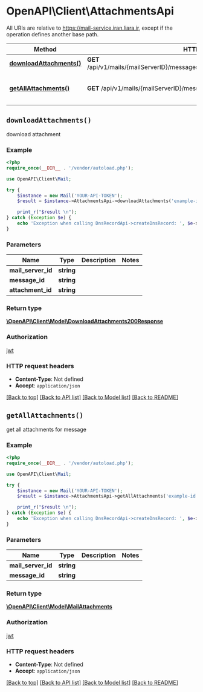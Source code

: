 # OpenAPI\Client\AttachmentsApi

All URIs are relative to https://mail-service.iran.liara.ir, except if the operation defines another base path.

| Method | HTTP request | Description |
| ------------- | ------------- | ------------- |
| [**downloadAttachments()**](AttachmentsApi.md#downloadAttachments) | **GET** /api/v1/mails/{mailServerID}/messages/{messageID}/attachments/{attachmentID} | download attachment |
| [**getAllAttachments()**](AttachmentsApi.md#getAllAttachments) | **GET** /api/v1/mails/{mailServerID}/messages/{messageID}/attachments | get all attachments for message |


## `downloadAttachments()`



download attachment

### Example

```php
<?php
require_once(__DIR__ . '/vendor/autoload.php');

use OpenAPI\Client\Mail;

try {
    $instance = new Mail('YOUR-API-TOKEN');
    $result = $instance->AttachmentsApi->downloadAttachments('example-id', 'message-id', 'attachment-id');

    print_r("$result \n");
} catch (Exception $e) {
    echo 'Exception when calling DnsRecordApi->createDnsRecord: ', $e->getMessage(), PHP_EOL;
}

```

### Parameters

| Name | Type | Description  | Notes |
| ------------- | ------------- | ------------- | ------------- |
| **mail_server_id** | **string**|  | |
| **message_id** | **string**|  | |
| **attachment_id** | **string**|  | |

### Return type

[**\OpenAPI\Client\Model\DownloadAttachments200Response**](../Model/DownloadAttachments200Response.md)

### Authorization

[jwt](../../README.md#jwt)

### HTTP request headers

- **Content-Type**: Not defined
- **Accept**: `application/json`

[[Back to top]](#) [[Back to API list]](../../README.md#endpoints)
[[Back to Model list]](../../README.md#models)
[[Back to README]](../../README.md)

## `getAllAttachments()`



get all attachments for message

### Example

```php
<?php
require_once(__DIR__ . '/vendor/autoload.php');

use OpenAPI\Client\Mail;

try {
    $instance = new Mail('YOUR-API-TOKEN');
    $result = $instance->AttachmentsApi->getAllAttachments('example-id', 'message-id');

    print_r("$result \n");
} catch (Exception $e) {
    echo 'Exception when calling DnsRecordApi->createDnsRecord: ', $e->getMessage(), PHP_EOL;
}

```

### Parameters

| Name | Type | Description  | Notes |
| ------------- | ------------- | ------------- | ------------- |
| **mail_server_id** | **string**|  | |
| **message_id** | **string**|  | |

### Return type

[**\OpenAPI\Client\Model\MailAttachments**](../Model/MailAttachments.md)

### Authorization

[jwt](../../README.md#jwt)

### HTTP request headers

- **Content-Type**: Not defined
- **Accept**: `application/json`

[[Back to top]](#) [[Back to API list]](../../README.md#endpoints)
[[Back to Model list]](../../README.md#models)
[[Back to README]](../../README.md)
